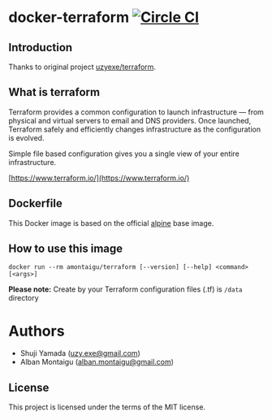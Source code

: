 # docker-terraform [![Circle CI](https://circleci.com/gh/AlbanMontaigu/docker-terraform.svg?style=shield)](https://circleci.com/gh/AlbanMontaigu/docker-terraform)

## Introduction

Thanks to original project [uzyexe/terraform](https://github.com/uzyexe/dockerfile-terraform).

## What is terraform

Terraform provides a common configuration to launch infrastructure — from physical and virtual servers to email and DNS providers. Once launched, Terraform safely and efficiently changes infrastructure as the configuration is evolved.

Simple file based configuration gives you a single view of your entire infrastructure.

[https://www.terraform.io/](https://www.terraform.io/)

## Dockerfile

This Docker image is based on the official [alpine](https://hub.docker.com/_/alpine/) base image.

## How to use this image

```
docker run --rm amontaigu/terraform [--version] [--help] <command> [<args>]
```

**Please note:** Create by your Terraform configuration files (.tf) is `/data` directory

# Authors

* Shuji Yamada (<uzy.exe@gmail.com>)
* Alban Montaigu (<alban.montaigu@gmail.com>)

## License

This project is licensed under the terms of the MIT license.
